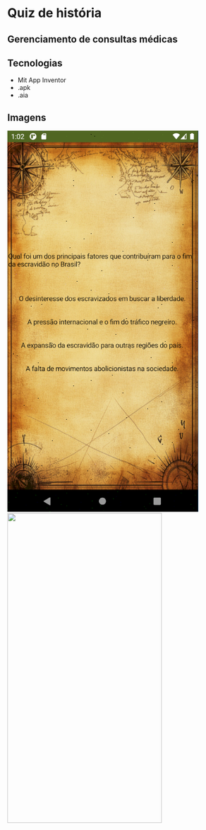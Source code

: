 # Quiz de história
## Gerenciamento de consultas médicas

## Tecnologias
- Mit App Inventor
- .apk
- .aia

## Imagens
![quiz](./Questao1doQuiz.PNG)
<img src="![Image](TelaInicialDoQuiz)" width="350px" height="700px" />
<img src="" />

<img src="" />

<img src="" />

<img src="" />

<img src="" />

<img src="" />

<img src="" />

<img src="" />

<img src="" />

<img src="" />

<img src="" />
